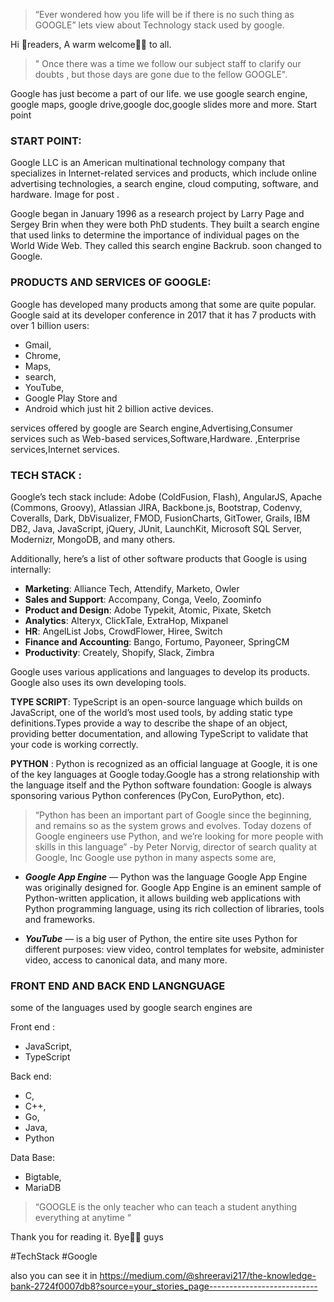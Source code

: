 > “Ever wondered how you life will be if there is no such thing as GOOGLE” lets view about Technology stack used by google.

Hi 🙋readers, A warm welcome🙏🏻 to all.

> " Once there was a time we follow our subject staff to clarify our doubts , but those days are gone due to the fellow GOOGLE".

Google has just become a part of our life. we use google search engine, google maps, google drive,google doc,google slides more and more.
Start point

### START POINT: 

Google LLC is an American multinational technology company that specializes in Internet-related services and products, which include online advertising technologies, a search engine, cloud computing, software, and hardware.
Image for post . 

Google began in January 1996 as a research project by Larry Page and Sergey Brin when they were both PhD students. They built a search engine that used links to determine the importance of individual pages on the World Wide Web. They called this search engine Backrub. soon changed to Google.


### PRODUCTS AND SERVICES OF GOOGLE:

Google has developed many products among that some are quite popular. Google said at its developer conference in 2017 that it has 7 products with over 1 billion users:
- Gmail,
- Chrome,
- Maps,
- search,
- YouTube,
- Google Play Store and
- Android
which just hit 2 billion active devices.

services offered by google are Search engine,Advertising,Consumer services such as Web-based services,Software,Hardware. ,Enterprise services,Internet services.


### TECH STACK :

Google’s tech stack include: Adobe (ColdFusion, Flash), AngularJS, Apache (Commons, Groovy), Atlassian JIRA, Backbone.js, Bootstrap, Codenvy, Coveralls, Dark, DbVisualizer, FMOD, FusionCharts, GitTower, Grails, IBM DB2, Java, JavaScript, jQuery, JUnit, LaunchKit, Microsoft SQL Server, Modernizr, MongoDB, and many others.

Additionally, here’s a list of other software products that Google is using internally:

- **Marketing**: Alliance Tech, Attendify, Marketo, Owler
- **Sales and Support**: Accompany, Conga, Veelo, Zoominfo
- **Product and Design**: Adobe Typekit, Atomic, Pixate, Sketch
- **Analytics**: Alteryx, ClickTale, ExtraHop, Mixpanel
- **HR**: AngelList Jobs, CrowdFlower, Hiree, Switch
- **Finance and Accounting**: Bango, Fortumo, Payoneer, SpringCM
- **Productivity**: Creately, Shopify, Slack, Zimbra

Google uses various applications and languages to develop its products. Google also uses its own developing tools.

**TYPE SCRIPT**: TypeScript is an open-source language which builds on JavaScript, one of the world’s most used tools, by adding static type definitions.Types provide a way to describe the shape of an object, providing better documentation, and allowing TypeScript to validate that your code is working correctly.

**PYTHON** : Python is recognized as an official language at Google, it is one of the key languages at Google today.Google has a strong relationship with the language itself and the Python software foundation: Google is always sponsoring various Python conferences (PyCon, EuroPython, etc).

> “Python has been an important part of Google since the beginning, and remains so as the system grows and evolves. Today dozens of Google engineers use Python, and we’re looking for more people with skills in this language” -by Peter Norvig, director of search quality at Google, Inc
Google use python in many aspects some are, 

- ***Google App Engine*** — Python was the language Google App Engine was originally designed for. Google App Engine is an eminent sample of Python-written application, it allows building web applications with Python programming language, using its rich collection of libraries, tools and frameworks.

- ***YouTube*** — is a big user of Python, the entire site uses Python for different purposes: view video, control templates for website, administer video, access to canonical data, and many more.

### FRONT END AND BACK END LANGNGUAGE

some of the languages used by google search engines are

Front end :
- JavaScript,
- TypeScript

Back end:
- C,
- C++,
- Go,
- Java,
- Python

Data Base:
- Bigtable,
- MariaDB

>“GOOGLE is the only teacher who can teach a student anything everything at anytime “
 
 
 Thank you for reading it. Bye🖐🏻 guys

#TechStack #Google

also you can see it in https://medium.com/@shreeravi217/the-knowledge-bank-2724f0007db8?source=your_stories_page---------------------------
